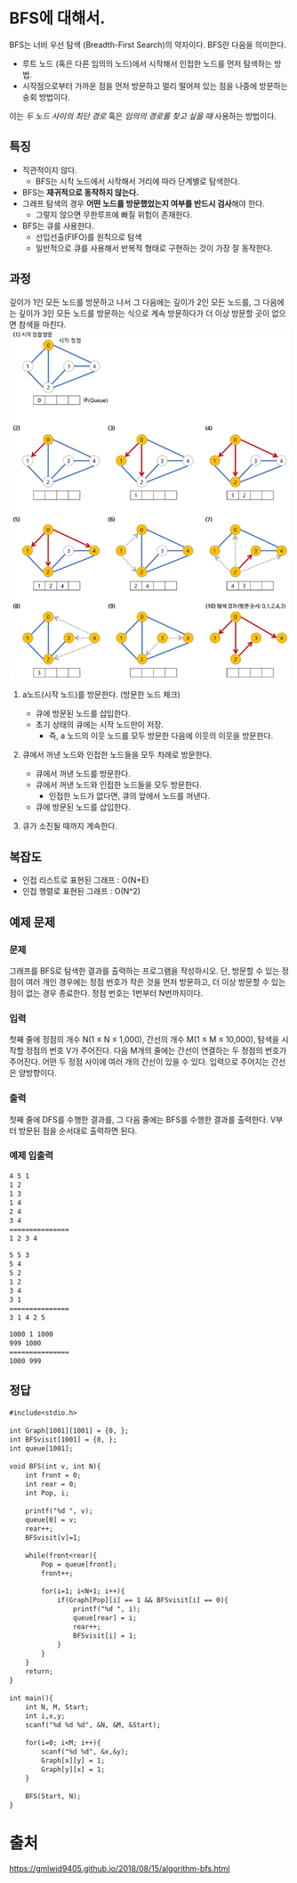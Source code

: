 # BFS에 대해서.
BFS는 너비 우선 탐색 (Breadth-First Search)의 약자이다. BFS란 다음을 의미한다. 
- 루트 노드 (혹은 다른 임의의 노드)에서 시작해서 인접한 노드를 먼저 탐색하는 방법.
- 시작점으로부터 가까운 점을 먼저 방문하고 멀리 떨어져 있는 점을 나중에 방문하는 숭회 방법이다. 

이는 *두 노드 사이의 최단 경로* 혹은 *임의의 경로를 찾고 싶을 때* 사용하는 방법이다. 

## 특징
- 직관적이지 않다. 
  - BFS는 시작 노드에서 시작해서 거리에 따라 단계별로 탐색한다. 
- BFS는 **재귀적으로 동작하지 않는다.**
- 그래프 탐색의 경우 **어떤 노드를 방문했었는지 여부를 반드시 검사**해야 한다. 
  - 그렇지 않으면 무한루프에 빠질 위험이 존재한다. 
- BFS는 큐를 사용한다. 
  - 선입선출(FIFO)를 원칙으로 탐색
  - 일반적으로 큐를 사용해서 반복적 형태로 구현하는 것이 가장 잘 동작한다. 

## 과정
깊이가 1인 모든 노드를 방문하고 나서 그 다음에는 깊이가 2인 모든 노드를, 그 다음에는 깊이가 3인 모든 노드를 방문하는 식으로 계속 방문하다가 더 이상 방문할 곳이 없으면 참색을 마친다. 
![bfs](./images/bfs-example.png)

1. a노드(시작 노드)를 방문한다. (방문한 노드 체크)
   - 큐에 방문된 노드를 삽입한다. 
   - 초기 상태의 큐에는 시작 노드만이 저장.
     - 즉, a 노드의 이웃 노드를 모두 방문한 다음에 이웃의 이웃을 방문한다. 
2. 큐에서 꺼낸 노드와 인접한 노드들을 모두 차례로 방문한다. 
   - 큐에서 꺼낸 노드를 방문한다. 
   - 큐에서 꺼낸 노드와 인접한 노드들을 모두 방문한다. 
     - 인접한 노드가 없다면, 큐의 앞에서 노드를 꺼낸다. 
   - 큐에 방문된 노드를 삽입한다. 

3. 큐가 소진될 때까지 계속한다. 

## 복잡도
- 인접 리스트로 표현된 그래프 : O(N+E)
- 인접 행렬로 표현된 그래프 : O(N^2)

## 예제 문제
### 문제
그래프를 BFS로 탐색한 결과를 출력하는 프로그램을 작성하시오. 단, 방문할 수 있는 정점이 여러 개인 경우에는 정점 번호가 작은 것을 먼저 방문하고, 더 이상 방문할 수 있는 점이 없는 경우 종료한다. 정점 번호는 1번부터 N번까지이다.
### 입력

첫째 줄에 정점의 개수 N(1 ≤ N ≤ 1,000), 간선의 개수 M(1 ≤ M ≤ 10,000), 탐색을 시작할 정점의 번호 V가 주어진다. 다음 M개의 줄에는 간선이 연결하는 두 정점의 번호가 주어진다. 어떤 두 정점 사이에 여러 개의 간선이 있을 수 있다. 입력으로 주어지는 간선은 양방향이다.

### 출력
첫째 줄에 DFS를 수행한 결과를, 그 다음 줄에는 BFS를 수행한 결과를 출력한다. V부터 방문된 점을 순서대로 출력하면 된다.
### 예제 입출력
```
4 5 1
1 2
1 3
1 4
2 4
3 4
===============
1 2 3 4
```
```
5 5 3
5 4
5 2
1 2
3 4
3 1
===============
3 1 4 2 5
```
```
1000 1 1000
999 1000
===============
1000 999
```
## 정답

```
#include<stdio.h>

int Graph[1001][1001] = {0, };
int BFSvisit[1001] = {0, };
int queue[1001];

void BFS(int v, int N){
    int front = 0;
    int rear = 0;
    int Pop, i;

    printf("%d ", v);
    queue[0] = v;
    rear++;
    BFSvisit[v]=1;

    while(front<rear){
        Pop = queue[front];
        front++;

        for(i=1; i<N+1; i++){
            if(Graph[Pop][i] == 1 && BFSvisit[i] == 0){
                printf("%d ", i);
                queue[rear] = i;
                rear++;
                BFSvisit[i] = 1;
            }
        }
    }
    return;
}

int main(){
    int N, M, Start;
    int i,x,y;
    scanf("%d %d %d", &N, &M, &Start);

    for(i=0; i<M; i++){
        scanf("%d %d", &x,&y);
        Graph[x][y] = 1;
        Graph[y][x] = 1;
    }

    BFS(Start, N);
}
```

# 출처
https://gmlwjd9405.github.io/2018/08/15/algorithm-bfs.html